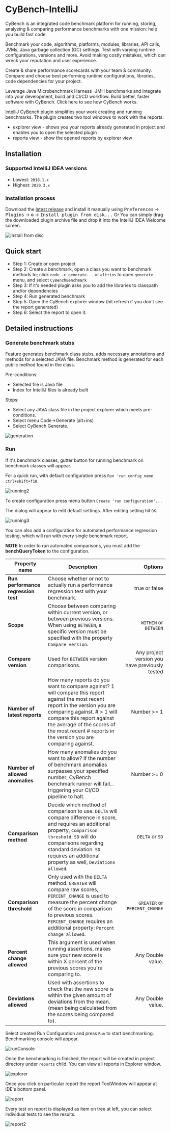 # CyBench-IntelliJ

CyBench is an integrated code benchmark platform for running, storing, analyzing & comparing performance benchmarks with
one mission: help you build fast code.

Benchmark your code, algorithms, platforms, modules, libraries, API calls, JVMs, Java garbage collection (GC) settings.
Test with varying runtime configurations, versions and more. Avoid making costly mistakes, which can wreck your
reputation and user experience.

Create & share performance scorecards with your team & community. Compare and choose best performing runtime
configurations, libraries, code dependencies for your project.

Leverage Java Microbenchmark Harness -JMH benchmarks and integrate into your development, build and CI/CD workflow.
Build better, faster software with CyBench. Click here to see how CyBench works.

IntelliJ CyBench plugin simplifies your work creating and running benchmarks. The plugin creates two tool windows to
work with the reports:

* explorer view - shows you your reports already generated in project and enables you to open the selected plugin
* reports view - show the opened reports by explorer view

## Installation

### Supported IntelliJ IDEA versions

* Lowest:  `2018.1.x`
* Highest: `2020.3.x`

### Installation process

Download the [latest release](https://github.com/K2NIO/gocypher-cybench-intellij/releases/latest) and install it
manually using
<kbd>Preferences</kbd> → <kbd>Plugins</kbd> → <kbd>⚙️</kbd> → <kbd>Install plugin from disk...</kbd>
Or You can simply drag the downloaded plugin archive file and drop it into the IntelliJ IDEA Welcome screen.

![install from disc][install]

## Quick start

* Step 1:    Create or open project
* Step 2:    Create a benchmark, open a class you want to benchmark methods to; click `code -> generate...` or `alt+ins`
  to open `generate` menu, and select `CyBenchBenchmark`
* Step 3:    If it's needed plugin asks you to add the libraries to classpath and/or dependencies
* Step 4:    Run generated benchmark
* Step 5:    Open the CyBench explorer window (hit refresh if you don't see the report generated)
* Step 6:    Select the report to open it.

## Detailed instructions

### Generate benchmark stubs

Feature generates benchmark class stubs, adds necessary annotations and methods for a selected JAVA file. Benchmark
method is generated for each public method found in the class.

Pre-conditions:

* Selected file is Java file
* Index for IntelliJ files is already built

Steps:

* Select any JAVA class file in the project explorer which meets pre-conditions.
* Select menu Code->Generate (alt+ins)
* Select CyBench Generate.

![generation]

### Run

If it's benchmark classes, gutter button for running benchmark on benchmark classes will appear.

For a quick run, with default configuration press `Run 'run config name' ctrl+shift+f10`.

![running2][]

To create configuration press menu button `Create 'run configuration'...`

The dialog will appear to edit default settings. After editing setting hit `OK`.

![running3]

You can also add a configuration for automated performance regression testing, which will run with every single
benchmark report.

**NOTE** In order to run automated comparisons, you must add the **benchQueryToken** to the configuration.

| Property name        | Description           | Options  |
| ------------- |-------------| -----:|
| **Run performance regression test** | Choose whether or not to actually run a performance regression test with your benchmark. | true or false |
| **Scope** | Choose between comparing within current version, or between previous versions. When using `BETWEEN`, a specific version must be specified with the property `Compare version`. | `WITHIN` or `BETWEEN` |
| **Compare version** | Used for `BETWEEN` version comparisons. | Any project version you have previously tested |
| **Number of latest reports** | How many reports do you want to compare against? 1 will compare this report against the most recent report in the version you are comparing against. # > 1 will compare this report against the average of the scores of the most recent # reports in the version you are comparing against. | Number >= 1 |
| **Number of allowed anomalies** | How many anomalies do you want to allow? If the number of benchmark anomalies surpasses your specified number, CyBench benchmark runner will fail... triggering your CI/CD pipeline to halt. | Number >= 0 |
| **Comparison method** | Decide which method of comparison to use. `DELTA` will compare difference in score, and requires an additional property, `Comparison threshold`. `SD` will do comparisons regarding standard deviation. `SD` requires an additional property as well, `Deviations allowed`. | `DELTA` or `SD` |
| **Comparison threshold** | Only used with the `DELTA` method. `GREATER` will compare raw scores, `PERCENT_CHANGE` is used to measure the percent change of the score in comparison to previous scores. `PERCENT_CHANGE` requires an additional property: `Percent change allowed`. | `GREATER` or `PERCENT_CHANGE` |
| **Percent change allowed** | This argument is used when running assertions, makes sure your new score is within X percent of the previous scores you're comparing to. | Any Double value. |
| **Deviations allowed** | Used with assertions to check that the new score is within the given amount of deviations from the mean. (mean being calculated from the scores being compared to). | Any Double value. |

Select created Run Configuration and press `Run` to start benchmarking. Benchmarking console will appear.

![runConsole]

Once the benchmarking is finished, the report will be created in project directory under `reports` child. You can view
all reports in Explorer window.

![explorer]

Once you click on particular report the report ToolWindow will appear at IDE's bottom panel.

![report]

Every test on report is displayed as item on tree at left, you can select individual tests to see the results.

![report2]

[install]: https://github.com/K2NIO/gocypher-cybench-intellij/raw/main/docs/img/install.JPG "Install manually"
[explorer]: https://github.com/K2NIO/gocypher-cybench-intellij/raw/main/docs/img/explorer.JPG ""
[generation]: https://github.com/K2NIO/gocypher-cybench-intellij/raw/main/docs/img/generating.JPG ""
[install2]: https://github.com/K2NIO/gocypher-cybench-intellij/raw/main/docs/img/install2.JPG ""
[report]: https://github.com/K2NIO/gocypher-cybench-intellij/raw/main/docs/img/report.JPG " "
[report2]: https://github.com/K2NIO/gocypher-cybench-intellij/raw/main/docs/img/report2.JPG " "
[runConsole]: https://github.com/K2NIO/gocypher-cybench-intellij/raw/main/docs/img/runConsole.JPG " "
[running1]: https://github.com/K2NIO/gocypher-cybench-intellij/raw/main/docs/img/running1.JPG " "
[running2]: https://github.com/K2NIO/gocypher-cybench-intellij/raw/main/docs/img/running2.JPG " "
[running3]: https://github.com/K2NIO/gocypher-cybench-intellij/raw/main/docs/img/running3.JPG " "
